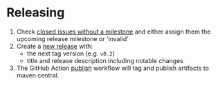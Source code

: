 # Releasing

1. Check [closed issues without a milestone](https://github.com/lightbend/sbt-publish-rsync/issues?utf8=%E2%9C%93&q=is%3Aissue%20is%3Aclosed%20no%3Amilestone) and either assign them the upcoming release milestone or 'invalid'
1. Create a [new release](https://github.com/lightbend/sbt-publish-rsync/releases/new) with:
    * the next tag version (e.g. `v0.2`)
    * title and release description including notable changes
1. The GitHub Action [publish](https://github.com/lightbend/sbt-publish-rsync/actions/workflows/publish.yml) workflow will tag and publish artifacts to maven central.
